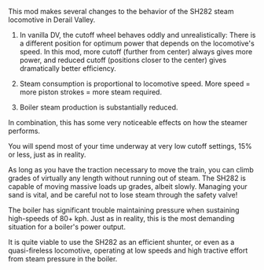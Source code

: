 This mod makes several changes to the behavior of the SH282 steam locomotive in Derail Valley.

1. In vanilla DV, the cutoff wheel behaves oddly and unrealistically: There is a different position for optimum power that depends on the locomotive's speed. In this mod, more cutoff (further from center) always gives more power, and reduced cutoff (positions closer to the center) gives dramatically better efficiency.

2. Steam consumption is proportional to locomotive speed. More speed = more piston strokes = more steam required. 

3. Boiler steam production is substantially reduced.

In combination, this has some very noticeable effects on how the steamer performs.

You will spend most of your time underway at very low cutoff settings, 15% or less, just as in reality.

As long as you have the traction necessary to move the train, you can climb grades of virtually any length without running out of steam. The SH282 is capable of moving massive loads up grades, albeit slowly. Managing your sand is vital, and be careful not to lose steam through the safety valve!

The boiler has significant trouble maintaining pressure when sustaining high-speeds of 80+ kph. Just as in reality, this is the most demanding situation for a boiler's power output.

It is quite viable to use the SH282 as an efficient shunter, or even as a quasi-fireless locomotive, operating at low speeds and high tractive effort from steam pressure in the boiler.
